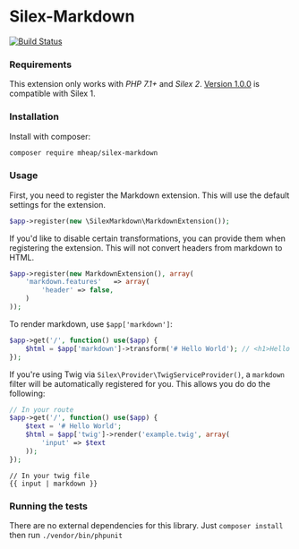 # Silex-Markdown

[![Build Status](https://secure.travis-ci.org/mheap/Silex-Markdown.png?branch=master)](http://travis-ci.org/mheap/Silex-Markdown)

### Requirements

This extension only works with *PHP 7.1+* and *Silex 2*.
[Version 1.0.0](https://github.com/mheap/Silex-Markdown/releases/tag/1.0.0) is compatible
with Silex 1.

### Installation

Install with composer:

```bash
composer require mheap/silex-markdown
```

### Usage

First, you need to register the Markdown extension. This will use the default settings
for the extension.

```php
$app->register(new \SilexMarkdown\MarkdownExtension());
```

If you'd like to disable certain transformations, you can provide them when registering
the extension. This will not convert headers from markdown to HTML.

```php
$app->register(new MarkdownExtension(), array(
    'markdown.features'   => array(
        'header' => false,
    )
));
```

To render markdown, use `$app['markdown']`:

```php
$app->get('/', function() use($app) {
    $html = $app['markdown']->transform('# Hello World'); // <h1>Hello World</h1>
});
```

If you're using Twig via `Silex\Provider\TwigServiceProvider()`, a `markdown` filter will
be automatically registered for you. This allows you do do the following:

```php
// In your route
$app->get('/', function() use($app) {
    $text = '# Hello World';
    $html = $app['twig']->render('example.twig', array(
        'input' => $text
    ));
});
```

```twig
// In your twig file
{{ input | markdown }}
```

### Running the tests

There are no external dependencies for this library. Just `composer install` then run `./vendor/bin/phpunit`
